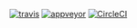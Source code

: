 [![travis](https://img.shields.io/travis/gwuhaolin/adbot.svg?style=flat-square)](https://travis-ci.org/gwuhaolin/adbot)
[![appveyor](https://img.shields.io/appveyor/ci/gwuhaolin/adbot.svg?style=flat-square)](https://ci.appveyor.com/project/gwuhaolin/adbot)
[![CircleCI](https://img.shields.io/circleci/project/github/gwuhaolin/adbot.svg)](https://circleci.com/gh/gwuhaolin/adbot/)